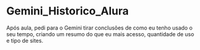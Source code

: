 # Gemini_Historico_Alura
Após aula, pedi para o Gemini tirar conclusões de como eu tenho usado o seu tempo, criando um resumo do que eu mais acesso, quantidade de uso e tipo de sites.

